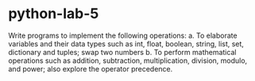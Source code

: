 # python-lab-5
Write programs to implement the following operations: a. To elaborate variables and their data types such as int, float, boolean, string, list, set, dictionary and tuples; swap two numbers b. To perform mathematical operations such as addition, subtraction, multiplication, division, modulo, and power; also explore the operator precedence.
